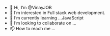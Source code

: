 - 👋 Hi, I’m @VinayJOB
- 👀 I’m interested in Full stack web development.
- 🌱 I’m currently learning ...JavaScript
- 💞️ I’m looking to collaborate on ...
- 📫 How to reach me ...

<!---
VinayJOB/VinayJOB is a ✨ special ✨ repository because its `README.md` (this file) appears on your GitHub profile.
You can click the Preview link to take a look at your changes.
--->
